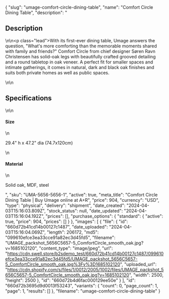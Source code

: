 {
  "slug": "umage-comfort-circle-dining-table",
  "name": "Comfort Circle Dining Table",
  "description": "<h2>Description</h2>\n<!-- split -->\n<p class=\"lead\">With its first-ever dining table, Umage answers the question, \"What's more comforting than the memorable moments shared with family and friends?\" Comfort Circle from chief designer Søren Ravn Christensen has solid-oak legs with beautifully crafted grooved detailing and a round tabletop in oak veneer. A perfect fit for smaller spaces and intimate gatherings, it comes in natural, dark and black oak finishes and suits both private homes as well as public spaces.</p>\n<!-- split -->\n<h2>Specifications</h2>\n<!-- split -->\n<h4>Size</h4>\n<p>29.4\" h x 47.2\" dia (74.7x120cm)</p>\n<h4>Material</h4>\n<p>Solid oak, MDF, steel</p>",
  "sku": "UMA-5656-5656-1",
  "active": true,
  "meta_title": "Comfort Circle Dining Table | Buy Umage online at A+R",
  "price": 904,
  "currency": "USD",
  "type": "physical",
  "delivery": "shipment",
  "date_created": "2024-04-03T15:16:03.809Z",
  "stock_status": null,
  "date_updated": "2024-04-03T15:16:04.192Z",
  "prices": [],
  "purchase_options": {
    "standard": {
      "active": true,
      "price": 904,
      "prices": []
    }
  },
  "images": [
    {
      "file": {
        "id": "660d72b41cd14b00127c1487",
        "date_uploaded": "2024-04-03T15:16:04.069Z",
        "length": 206172,
        "md5": "099610efce3ea33cce91a82ec3d45fd5",
        "filename": "UMAGE_packshot_5656C5657-5_ComfortCircle_smooth_oak.jpg?v=1685102120",
        "content_type": "image/jpeg",
        "url": "https://cdn.swell.store/b2sdemo_test/660d72b41cd14b00127c1487/099610efce3ea33cce91a82ec3d45fd5/UMAGE_packshot_5656C5657-5_ComfortCircle_smooth_oak.jpg%3Fv%3D1685102120",
        "uploaded_url": "https://cdn.shopify.com/s/files/1/0012/2005/1002/files/UMAGE_packshot_5656C5657-5_ComfortCircle_smooth_oak.jpg?v=1685102120",
        "width": 2500,
        "height": 2500
      },
      "id": "660d72b4d6fac000129ee50e"
    }
  ],
  "id": "660d72b3695d9d0013f53243",
  "variants": {
    "count": 0,
    "page_count": 1,
    "page": 1,
    "results": []
  },
  "filename": "umage-comfort-circle-dining-table"
}